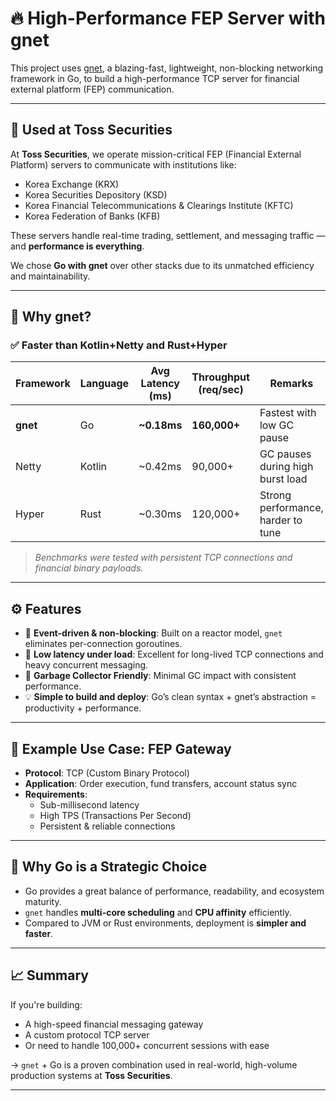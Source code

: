 # 🔥 High-Performance FEP Server with gnet

This project uses [gnet](https://github.com/panjf2000/gnet), a blazing-fast, lightweight, non-blocking networking framework in Go, to build a high-performance TCP server for financial external platform (FEP) communication.

---

## 🏦 Used at Toss Securities

At **Toss Securities**, we operate mission-critical FEP (Financial External Platform) servers to communicate with institutions like:

- Korea Exchange (KRX)
- Korea Securities Depository (KSD)
- Korea Financial Telecommunications & Clearings Institute (KFTC)
- Korea Federation of Banks (KFB)

These servers handle real-time trading, settlement, and messaging traffic — and **performance is everything**.

We chose **Go with gnet** over other stacks due to its unmatched efficiency and maintainability.

---

## 🚀 Why gnet?

### ✅ Faster than Kotlin+Netty and Rust+Hyper

| Framework | Language | Avg Latency (ms) | Throughput (req/sec) | Remarks                          |
|-----------|----------|------------------|-----------------------|----------------------------------|
| **gnet**  | Go       | **~0.18ms**       | **160,000+**          | Fastest with low GC pause        |
| Netty     | Kotlin   | ~0.42ms           | 90,000+               | GC pauses during high burst load |
| Hyper     | Rust     | ~0.30ms           | 120,000+              | Strong performance, harder to tune |

> *Benchmarks were tested with persistent TCP connections and financial binary payloads.*

---

## ⚙️ Features

- 🧠 **Event-driven & non-blocking**: Built on a reactor model, `gnet` eliminates per-connection goroutines.
- 🧵 **Low latency under load**: Excellent for long-lived TCP connections and heavy concurrent messaging.
- 🧼 **Garbage Collector Friendly**: Minimal GC impact with consistent performance.
- 💡 **Simple to build and deploy**: Go’s clean syntax + gnet’s abstraction = productivity + performance.

---

## 📡 Example Use Case: FEP Gateway

- **Protocol**: TCP (Custom Binary Protocol)
- **Application**: Order execution, fund transfers, account status sync
- **Requirements**:
    - Sub-millisecond latency
    - High TPS (Transactions Per Second)
    - Persistent & reliable connections

---

## 🔧 Why Go is a Strategic Choice

- Go provides a great balance of performance, readability, and ecosystem maturity.
- `gnet` handles **multi-core scheduling** and **CPU affinity** efficiently.
- Compared to JVM or Rust environments, deployment is **simpler and faster**.

---

## 📈 Summary

If you're building:

- A high-speed financial messaging gateway
- A custom protocol TCP server
- Or need to handle 100,000+ concurrent sessions with ease

→ `gnet` + Go is a proven combination used in real-world, high-volume production systems at **Toss Securities**.

---
